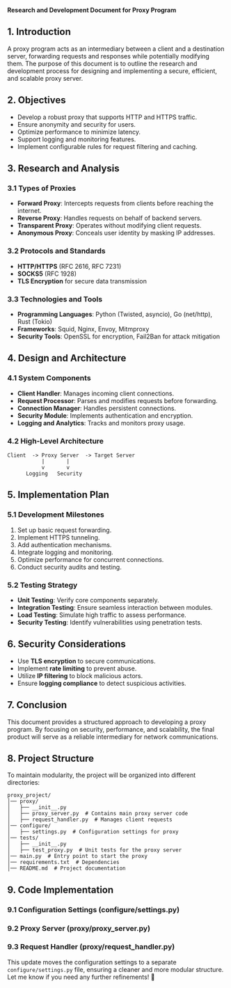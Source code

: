 **Research and Development Document for Proxy Program**

## **1. Introduction**

A proxy program acts as an intermediary between a client and a destination server, forwarding requests and responses while potentially modifying them. The purpose of this document is to outline the research and development process for designing and implementing a secure, efficient, and scalable proxy server.

## **2. Objectives**

- Develop a robust proxy that supports HTTP and HTTPS traffic.
- Ensure anonymity and security for users.
- Optimize performance to minimize latency.
- Support logging and monitoring features.
- Implement configurable rules for request filtering and caching.

## **3. Research and Analysis**

### **3.1 Types of Proxies**

- **Forward Proxy**: Intercepts requests from clients before reaching the internet.
- **Reverse Proxy**: Handles requests on behalf of backend servers.
- **Transparent Proxy**: Operates without modifying client requests.
- **Anonymous Proxy**: Conceals user identity by masking IP addresses.

### **3.2 Protocols and Standards**

- **HTTP/HTTPS** (RFC 2616, RFC 7231)
- **SOCKS5** (RFC 1928)
- **TLS Encryption** for secure data transmission

### **3.3 Technologies and Tools**

- **Programming Languages**: Python (Twisted, asyncio), Go (net/http), Rust (Tokio)
- **Frameworks**: Squid, Nginx, Envoy, Mitmproxy
- **Security Tools**: OpenSSL for encryption, Fail2Ban for attack mitigation

## **4. Design and Architecture**

### **4.1 System Components**

- **Client Handler**: Manages incoming client connections.
- **Request Processor**: Parses and modifies requests before forwarding.
- **Connection Manager**: Handles persistent connections.
- **Security Module**: Implements authentication and encryption.
- **Logging and Analytics**: Tracks and monitors proxy usage.

### **4.2 High-Level Architecture**

```
Client  -> Proxy Server  -> Target Server
           |       |
           v       v
      Logging   Security
```

## **5. Implementation Plan**

### **5.1 Development Milestones**

1. Set up basic request forwarding.
2. Implement HTTPS tunneling.
3. Add authentication mechanisms.
4. Integrate logging and monitoring.
5. Optimize performance for concurrent connections.
6. Conduct security audits and testing.

### **5.2 Testing Strategy**

- **Unit Testing**: Verify core components separately.
- **Integration Testing**: Ensure seamless interaction between modules.
- **Load Testing**: Simulate high traffic to assess performance.
- **Security Testing**: Identify vulnerabilities using penetration tests.

## **6. Security Considerations**

- Use **TLS encryption** to secure communications.
- Implement **rate limiting** to prevent abuse.
- Utilize **IP filtering** to block malicious actors.
- Ensure **logging compliance** to detect suspicious activities.

## **7. Conclusion**

This document provides a structured approach to developing a proxy program. By focusing on security, performance, and scalability, the final product will serve as a reliable intermediary for network communications.

## **8. Project Structure**

To maintain modularity, the project will be organized into different directories:

```
proxy_project/
│── proxy/
│   ├── __init__.py
│   ├── proxy_server.py  # Contains main proxy server code
│   ├── request_handler.py  # Manages client requests
│── configure/
│   ├── settings.py  # Configuration settings for proxy
│── tests/
│   ├── __init__.py
│   ├── test_proxy.py  # Unit tests for the proxy server
│── main.py  # Entry point to start the proxy
│── requirements.txt  # Dependencies
│── README.md  # Project documentation
```

## **9. Code Implementation**

### **9.1 Configuration Settings (configure/settings.py)**


### **9.2 Proxy Server (proxy/proxy_server.py)**


### **9.3 Request Handler (proxy/request_handler.py)**


This update moves the configuration settings to a separate `configure/settings.py` file, ensuring a cleaner and more modular structure. Let me know if you need any further refinements! 🚀

